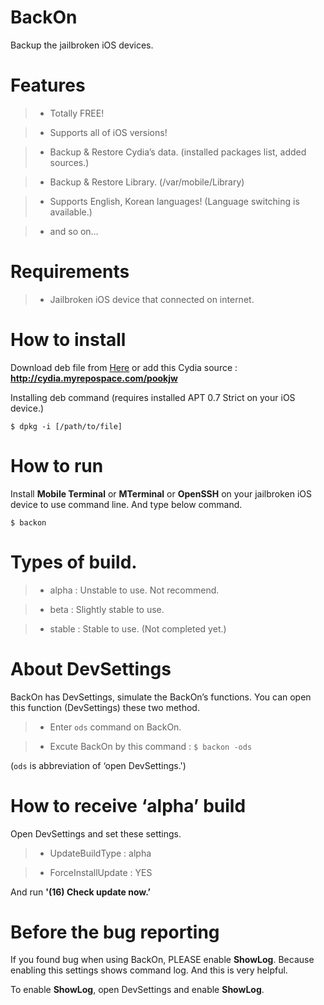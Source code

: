 # BackOn

Backup the jailbroken iOS devices.

# Features

>- Totally FREE!

>- Supports all of iOS versions!

>- Backup & Restore Cydia’s data. (installed packages list, added sources.)

>- Backup & Restore Library. (/var/mobile/Library)

>- Supports English, Korean languages! (Language switching is available.)

>- and so on…

# Requirements

>- Jailbroken iOS device that connected on internet.

# How to install

Download deb file from [Here](https://github.com/pookjw/BackOn/tree/master/deb) or add this Cydia source : **http://cydia.myrepospace.com/pookjw**

Installing deb command (requires installed APT 0.7 Strict on your iOS device.)

```
$ dpkg -i [/path/to/file]
```

# How to run

Install **Mobile Terminal** or **MTerminal** or **OpenSSH** on your jailbroken iOS device to use command line. And type below command.

```
$ backon
```

# Types of build.

>- alpha : Unstable to use. Not recommend.

>- beta : Slightly stable to use.

>- stable : Stable to use. (Not completed yet.)

# About DevSettings

BackOn has DevSettings, simulate the BackOn’s functions. You can open this function (DevSettings) these two method.

>- Enter ```ods``` command on BackOn.

>- Excute BackOn by this command : ```$ backon -ods```

(```ods``` is abbreviation of ‘open DevSettings.')

# How to receive ‘alpha’ build

Open DevSettings and set these settings.

>- UpdateBuildType : alpha

>- ForceInstallUpdate : YES

And run **'(16) Check update now.’**

# Before the bug reporting

If you found bug when using BackOn, PLEASE enable **ShowLog**. Because enabling this settings shows command log. And this is very helpful.

To enable **ShowLog**, open DevSettings and enable **ShowLog**.